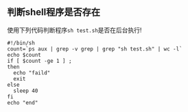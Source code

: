 ## 判断shell程序是否存在


使用下列代码判断程序`sh test.sh`是否在后台执行!

```
#!/bin/sh
count=`ps aux | grep -v grep | grep "sh test.sh" | wc -l`
echo $count
if [ $count -ge 1 ] ;
then
  echo "faild"
  exit
else
  sleep 40
fi
echo "end"
```